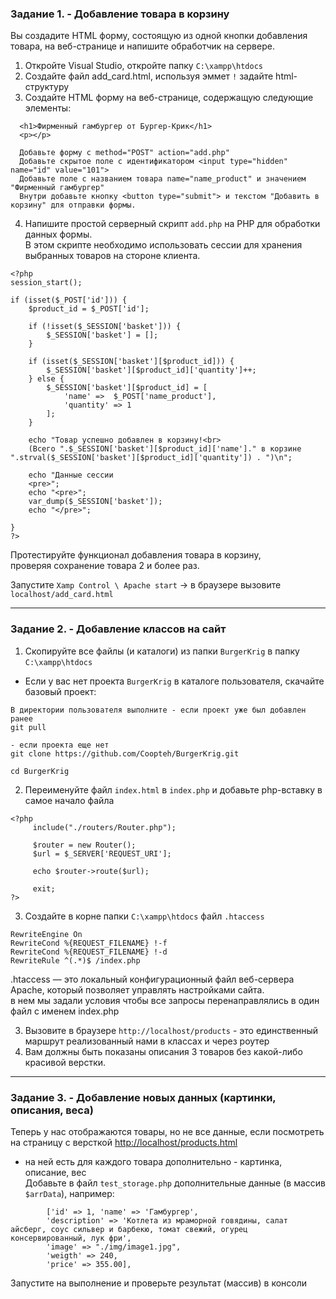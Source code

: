 ### Задание 1. - Добавление товара в корзину

Вы создадите HTML форму, состоящую из одной кнопки добавления товара, на веб-странице и напишите обработчик на сервере.  

1. Откройте Visual Studio, откройте папку `C:\xampp\htdocs`
2. Создайте файл add_card.html, используя эммет `!` задайте html-структуру 
3. Создайте HTML форму на веб-странице, содержащую следующие элементы:
```
  <h1>Фирменный гамбургер от Бургер-Крик</h1>
  <p></p>

  Добавьте форму с method="POST" action="add.php"
  Добавьте скрытое поле с идентификатором <input type="hidden" name="id" value="101">
  Добавьте поле с названием товара name="name_product" и значением "Фирменный гамбургер"
  Внутри добавьте кнопку <button type="submit"> и текстом "Добавить в корзину" для отправки формы.
```
4. Напишите простой серверный скрипт `add.php` на PHP для обработки данных формы.  
В этом скрипте необходимо использовать сессии для хранения выбранных товаров на стороне клиента.
```
<?php
session_start();

if (isset($_POST['id'])) {
    $product_id = $_POST['id'];

    if (!isset($_SESSION['basket'])) {
        $_SESSION['basket'] = [];
    }

    if (isset($_SESSION['basket'][$product_id])) {
        $_SESSION['basket'][$product_id]['quantity']++;
    } else {
        $_SESSION['basket'][$product_id] = [
            'name' =>  $_POST['name_product'],
            'quantity' => 1
        ];
    }

    echo "Товар успешно добавлен в корзину!<br>
    (Всего ".$_SESSION['basket'][$product_id]['name']." в корзине ".strval($_SESSION['basket'][$product_id]['quantity']) . ")\n";

    echo "Данные сессии
    <pre>";
    echo "<pre>";
    var_dump($_SESSION['basket']);
    echo "</pre>";

}
?>
```

Протестируйте функционал добавления товара в корзину,   
проверяя сохранение товара 2 и более раз.

Запустите `Xamp Control \ Apache start` -> в браузере вызовите `localhost/add_card.html`
<hr>

### Задание 2. - Добавление классов на сайт

1. Скопируйте все файлы (и каталоги) из папки `BurgerKrig` в папку `C:\xampp\htdocs`
* Если у вас нет проекта `BurgerKrig` в каталоге пользователя, скачайте базовый проект:
```
В директории пользователя выполните - если проект уже был добавлен ранее
git pull

- если проекта еще нет
git clone https://github.com/Coopteh/BurgerKrig.git

cd BurgerKrig
```
2. Переименуйте файл `index.html` в `index.php` и добавьте php-вставку в самое начало файла
```
<?php 
	 include("./routers/Router.php");
	
	 $router = new Router();
	 $url = $_SERVER['REQUEST_URI'];

	 echo $router->route($url);

	 exit;
?>
```
3. Создайте в корне папки `C:\xampp\htdocs` файл `.htaccess`
```
RewriteEngine On
RewriteCond %{REQUEST_FILENAME} !-f
RewriteCond %{REQUEST_FILENAME} !-d
RewriteRule ^(.*)$ /index.php
```
.htaccess — это локальный конфигурационный файл веб-сервера Apache, который позволяет управлять настройками сайта.   
в нем мы задали условия чтобы все запросы перенаправлялись в один файл с именем index.php

3. Вызовите в браузере `http://localhost/products` - это единственный маршрут реализованный нами в классах и через роутер  
4. Вам должны быть показаны описания 3 товаров без какой-либо красивой верстки.
<hr>

### Задание 3. - Добавление новых данных (картинки, описания, веса)

Теперь у нас отображаются товары, но не все данные, если посмотреть на страницу с версткой [http://localhost/products.html](http://localhost/products.html)  
- на ней есть для каждого товара дополнительно - картинка, описание, вес  
Добавьте в файл `test_storage.php` дополнительные данные (в массив `$arrData`), например:
```
        ['id' => 1, 'name' => 'Гамбургер', 
        'description' => 'Котлета из мраморной говядины, салат айсберг, соус сильвер и барбекю, томат свежий, огурец консервированный, лук фри',
        'image' => "./img/image1.jpg",
        'weigth' => 240, 
        'price' => 355.00],
```
Запустите на выполнение и проверьте результат (массив) в консоли
